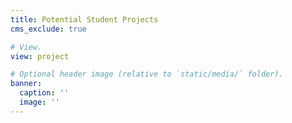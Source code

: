 ```yaml
---
title: Potential Student Projects
cms_exclude: true

# View.
view: project

# Optional header image (relative to `static/media/` folder).
banner:
  caption: ''
  image: ''
---
```



